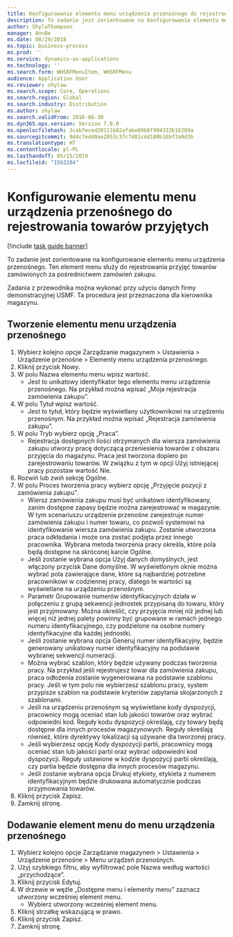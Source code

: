 ```yaml
---
title: Konfigurowanie elementu menu urządzenia przenośnego do rejestrowania towarów przyjętych
description: To zadanie jest zorientowane na konfigurowanie elementu menu urządzenia przenośnego.
author: ShylaThompson
manager: AnnBe
ms.date: 08/29/2018
ms.topic: business-process
ms.prod: ''
ms.service: dynamics-ax-applications
ms.technology: ''
ms.search.form: WHSRFMenuItem, WHSRFMenu
audience: Application User
ms.reviewer: shylaw
ms.search.scope: Core, Operations
ms.search.region: Global
ms.search.industry: Distribution
ms.author: shylaw
ms.search.validFrom: 2016-06-30
ms.dyn365.ops.version: Version 7.0.0
ms.openlocfilehash: 3cab7eced20111b82afabe69b6f994333b16209a
ms.sourcegitcommit: 9d4c7edd0ae2053c37c7d81cdd180b16bf3a9d3b
ms.translationtype: HT
ms.contentlocale: pl-PL
ms.lasthandoff: 05/15/2019
ms.locfileid: "1562284"
---
```

# <a name="set-up-a-mobile-device-menu-item-to-register-received-items"></a>Konfigurowanie elementu menu urządzenia przenośnego do rejestrowania towarów przyjętych

[!include [task guide banner](../../includes/task-guide-banner.md)]

To zadanie jest zorientowane na konfigurowanie elementu menu urządzenia przenośnego. Ten element menu służy do rejestrowania przyjęć towarów zamówionych za pośrednictwem zamówień zakupu. 

Zadania z przewodnika można wykonać przy użyciu danych firmy demonstracyjnej USMF. Ta procedura jest przeznaczona dla kierownika magazynu.


## <a name="create-a-mobile-device-menu-item"></a>Tworzenie elementu menu urządzenia przenośnego
1. Wybierz kolejno opcje Zarządzanie magazynem > Ustawienia > Urządzenie przenośne > Elementy menu urządzenia przenośnego.
2. Kliknij przycisk Nowy.
3. W polu Nazwa elementu menu wpisz wartość.
    * Jest to unikatowy identyfikator tego elementu menu urządzenia przenośnego. Na przykład można wpisać „Moja rejestracja zamówienia zakupu”.  
4. W polu Tytuł wpisz wartość.
    * Jest to tytuł, który będzie wyświetlany użytkownikowi na urządzeniu przenośnym. Na przykład można wpisać „Rejestracja zamówienia zakupu”.  
5. W polu Tryb wybierz opcję „Praca”.
    * Rejestracja dostępnych ilości otrzymanych dla wiersza zamówienia zakupu utworzy pracę dotyczącą przeniesienia towarów z obszaru przyjęcia do magazynu. Praca jest tworzona dopiero po zarejestrowaniu towarów.  W związku z tym w opcji Użyj istniejącej pracy pozostaw wartość Nie.  
6. Rozwiń lub zwiń sekcję Ogólne.
7. W polu Proces tworzenia pracy wybierz opcję „Przyjęcie pozycji z zamówienia zakupu”.
    * Wiersz zamówienia zakupu musi być unikatowo identyfikowany, zanim dostępne zapasy będzie można zarejestrować w magazynie. W tym scenariuszu urządzenie przenośne zarejestruje numer zamówienia zakupu i numer towaru, co pozwoli systemowi na identyfikowanie wiersza zamówienia zakupu. Zostanie utworzona praca odkładania i może ona zostać podjęta przez innego pracownika.    Wybrana metoda tworzenia pracy określa, które pola będą dostępne na skróconej karcie Ogólne.  
    * Jeśli zostanie wybrana opcja Użyj danych domyślnych, jest włączony przycisk Dane domyślne. W wyświetlonym oknie można wybrać pola zawierające dane, które są najbardziej potrzebne pracownikowi w codziennej pracy, dlatego te wartości są wyświetlane na urządzeniu przenośnym.  
    * Parametr Grupowanie numerów identyfikacyjnych działa w połączeniu z grupą sekwencji jednostek przypisaną do towaru, który jest przyjmowany. Można określić, czy przyjęcia mniej niż jednej lub więcej niż jednej palety powinny być grupowane w ramach jednego numeru identyfikacyjnego, czy podzielone na osobne numery identyfikacyjne dla każdej jednostki.  
    * Jeśli zostanie wybrana opcja Generuj numer identyfikacyjny, będzie generowany unikatowy numer identyfikacyjny na podstawie wybranej sekwencji numeracji.   
    * Można wybrać szablon, który będzie używany podczas tworzenia pracy. Na przykład jeśli rejestrujesz towar dla zamówienia zakupu, praca odłożenia zostanie wygenerowana na podstawie szablonu pracy. Jeśli w tym polu nie wybierzesz szablonu pracy, system przypisze szablon na podstawie kryteriów zapytania skojarzonych z szablonami.  
    * Jeśli na urządzeniu przenośnym są wyświetlane kody dyspozycji, pracownicy mogą oceniać stan lub jakości towarów oraz wybrać odpowiedni kod. Reguły kodu dyspozycji określają, czy towary będą dostępne dla innych procesów magazynowych. Reguły określają również, które dyrektywy lokalizacji są używane dla tworzonej pracy.   
    * Jeśli wybierzesz opcję Kody dyspozycji partii, pracownicy mogą oceniać stan lub jakości partii oraz wybrać odpowiedni kod dyspozycji.  Reguły ustawione w kodzie dyspozycji partii określają, czy partia będzie dostępna dla innych procesów magazynu.  
    * Jeśli zostanie wybrana opcja Drukuj etykiety, etykieta z numerem identyfikacyjnym będzie drukowana automatycznie podczas przyjmowania towarów.  
8. Kliknij przycisk Zapisz.
9. Zamknij stronę.

## <a name="add-the-menu-item-to-a-mobile-device-menu"></a>Dodawanie element menu do menu urządzenia przenośnego
1. Wybierz kolejno opcje Zarządzanie magazynem > Ustawienia > Urządzenie przenośne > Menu urządzeń przenośnych.
2. Użyj szybkiego filtru, aby wyfiltrować pole Nazwa według wartości „przychodzące”.
3. Kliknij przycisk Edytuj.
4. W drzewie w węźle „Dostępne menu i elementy menu” zaznacz utworzony wcześniej element menu.
    * Wybierz utworzony wcześniej element menu.  
5. Kliknij strzałkę wskazującą w prawo.
6. Kliknij przycisk Zapisz.
7. Zamknij stronę.

